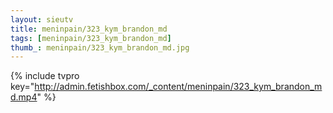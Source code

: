 ```yaml
--- 
layout: sieutv
title: meninpain/323_kym_brandon_md
tags: [meninpain/323_kym_brandon_md]
thumb_: meninpain/323_kym_brandon_md.jpg
---
```

{% include tvpro key="http://admin.fetishbox.com/_content/meninpain/323_kym_brandon_md.mp4" %} 
